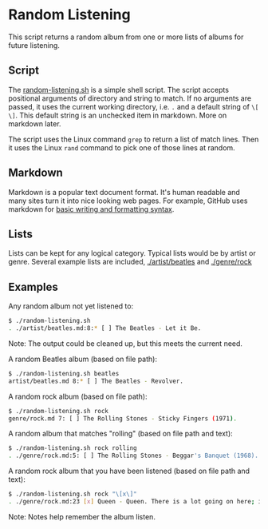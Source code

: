 # Random Listening

This script returns a random album from one or more lists of albums for future listening.

## Script

The [random-listening.sh](./random-listening.sh) is a simple shell script. The script accepts positional arguments of directory and string to match. If no arguments are passed, it uses the current working directory, i.e. `.` and a default string of `\[ \]`. This default string is an unchecked item in markdown. More on markdown later.

The script uses the Linux command `grep` to return a list of match lines. Then it uses the Linux `rand` command to pick one of those lines at random.

## Markdown

Markdown is a popular text document format. It's human readable and many sites turn it into nice looking web pages. For example, GitHub uses markdown for [basic writing and formatting syntax](https://docs.github.com/en/github/writing-on-github/getting-started-with-writing-and-formatting-on-github/basic-writing-and-formatting-syntax).

## Lists

Lists can be kept for any logical category. Typical lists would be by artist or genre. Several example lists are included, [./artist/beatles](./artist/beatles) and [./genre/rock](./genre/rock)

## Examples

Any random album not yet listened to:

```bash
$ ./random-listening.sh
. ./artist/beatles.md:8:* [ ] The Beatles - Let it Be.
```

Note: The output could be cleaned up, but this meets the current need.

A random Beatles album (based on file path):

```bash
$ ./random-listening.sh beatles
artist/beatles.md 8:* [ ] The Beatles - Revolver.
```

A random rock album (based on file path):

```bash
$ ./random-listening.sh rock
genre/rock.md 7: [ ] The Rolling Stones - Sticky Fingers (1971).
```

A random album that matches "rolling" (based on file path and text):

```bash
$ ./random-listening.sh rock rolling
. ./genre/rock.md:5: [ ] The Rolling Stones - Beggar's Banquet (1968).
```

A random rock album that you have been listened (based on file path and text):

```bash
$ ./random-listening.sh rock "\[x\]"
. ./genre/rock.md:23 [x] Queen - Queen. There is a lot going on here; it constantly surprised me. Queen is a band of virtuosos. I hadn't heard this album. It's nice to visit a place that's familiar yet previously undiscovered
```

Note: Notes help remember the album listen.
